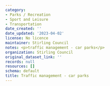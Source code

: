 ```yaml
---
category:
- Parks / Recreation
- Sport and Leisure
- Transportation
date_created: ''
date_updated: '2023-04-02'
license: No licence
maintainer: Stirling Council
notes: <p>traffic management - car parks</p>
organization: Stirling Council
original_dataset_link: ''
records: null
resources: []
schema: default
title: Traffic management - car parks
---
```

